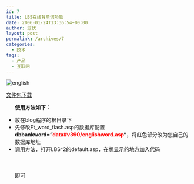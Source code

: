 ```yaml
---
id: 7
title: LBS在线背单词功能
date: 2006-01-24T13:36:54+00:00
author: 愆伏
layout: post
permalink: /archives/7
categories:
  - 技术
tags:
  - 产品
  - 互联网
---
```


![english](/wp-content/uploads/200601/24_134302_eng.gi)

[文件包下载](/wp-content/uploads/200601/29_161905_.rar)

<ul class="ubb-list">
  <strong>使用方法如下：</strong></p> 

  <li>
    放在blog程序的根目录下
  </li>
  <li>
    先修改Ft_word_flash.asp的数据库配置<strong>dbbankword=&#8221;<span style="color: red;">data#v390/englishword.asp</span>&#8220;</strong>，将红色部分改为您自己的数据库地址
  </li>
  <li>
    调用方法，打开LBS^2的default.asp，在想显示的地方加入代码<br /> <coolcode><br /> <br /> </coolcode><br /> 即可
  </li>
</ul>